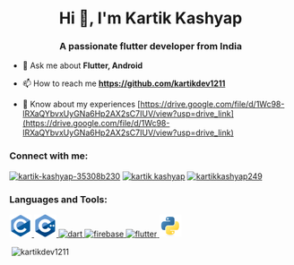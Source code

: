 <h1 align="center">Hi 👋, I'm Kartik Kashyap</h1>
<h3 align="center">A passionate flutter developer from India</h3>

- 💬 Ask me about **Flutter, Android**

- 📫 How to reach me **https://github.com/kartikdev1211**

- 📄 Know about my experiences [https://drive.google.com/file/d/1Wc98-lRXaQYbvxUyGNa6Hp2AX2sC7IUV/view?usp=drive_link](https://drive.google.com/file/d/1Wc98-lRXaQYbvxUyGNa6Hp2AX2sC7IUV/view?usp=drive_link)

<h3 align="left">Connect with me:</h3>
<p align="left">
<a href="https://linkedin.com/in/kartik-kashyap-35308b230" target="blank"><img align="center" src="https://raw.githubusercontent.com/rahuldkjain/github-profile-readme-generator/master/src/images/icons/Social/linked-in-alt.svg" alt="kartik-kashyap-35308b230" height="30" width="40" /></a>
<a href="https://fb.com/kartik kashyap" target="blank"><img align="center" src="https://raw.githubusercontent.com/rahuldkjain/github-profile-readme-generator/master/src/images/icons/Social/facebook.svg" alt="kartik kashyap" height="30" width="40" /></a>
<a href="https://instagram.com/kartikkashyap249" target="blank"><img align="center" src="https://raw.githubusercontent.com/rahuldkjain/github-profile-readme-generator/master/src/images/icons/Social/instagram.svg" alt="kartikkashyap249" height="30" width="40" /></a>
</p>

<h3 align="left">Languages and Tools:</h3>
<p align="left"> <a href="https://www.cprogramming.com/" target="_blank" rel="noreferrer"> <img src="https://raw.githubusercontent.com/devicons/devicon/master/icons/c/c-original.svg" alt="c" width="40" height="40"/> </a> <a href="https://www.w3schools.com/cpp/" target="_blank" rel="noreferrer"> <img src="https://raw.githubusercontent.com/devicons/devicon/master/icons/cplusplus/cplusplus-original.svg" alt="cplusplus" width="40" height="40"/> </a> <a href="https://dart.dev" target="_blank" rel="noreferrer"> <img src="https://www.vectorlogo.zone/logos/dartlang/dartlang-icon.svg" alt="dart" width="40" height="40"/> </a> <a href="https://firebase.google.com/" target="_blank" rel="noreferrer"> <img src="https://www.vectorlogo.zone/logos/firebase/firebase-icon.svg" alt="firebase" width="40" height="40"/> </a> <a href="https://flutter.dev" target="_blank" rel="noreferrer"> <img src="https://www.vectorlogo.zone/logos/flutterio/flutterio-icon.svg" alt="flutter" width="40" height="40"/> </a> <a href="https://www.python.org" target="_blank" rel="noreferrer"> <img src="https://raw.githubusercontent.com/devicons/devicon/master/icons/python/python-original.svg" alt="python" width="40" height="40"/> </a> </p>

<p>&nbsp;<img align="center" src="https://github-readme-stats.vercel.app/api?username=kartikdev1211&show_icons=true&locale=en" alt="kartikdev1211" /></p>
